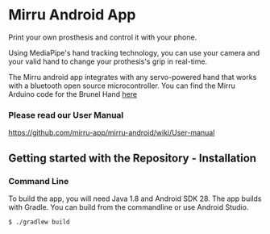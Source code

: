 # Mirru Android App
Print your own prosthesis and control it with your phone.

Using MediaPipe's hand tracking technology, you can use your camera and your valid hand to change your prothesis's grip in real-time.

The Mirru android app integrates with any servo-powered hand that works with a bluetooth open source microcontroller. You can find the Mirru Arduino code for the Brunel Hand [here](https://github.com/mirru-app/mirru-arduino/)

### Please read our User Manual
https://github.com/mirru-app/mirru-android/wiki/User-manual


## Getting started with the Repository - Installation

### Command Line
To build the app, you will need Java 1.8 and Android SDK 28. The app builds with Gradle.
You can build from the commandline or use Android Studio.

```shell
$ ./gradlew build
```




